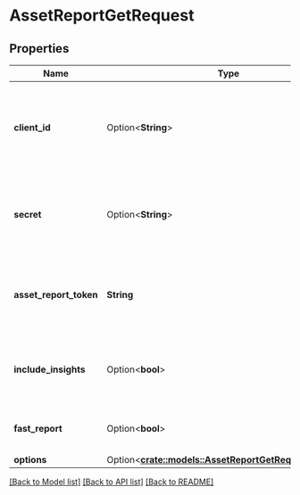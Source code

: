 # AssetReportGetRequest

## Properties

Name | Type | Description | Notes
------------ | ------------- | ------------- | -------------
**client_id** | Option<**String**> | Your Plaid API `client_id`. The `client_id` is required and may be provided either in the `PLAID-CLIENT-ID` header or as part of a request body. | [optional]
**secret** | Option<**String**> | Your Plaid API `secret`. The `secret` is required and may be provided either in the `PLAID-SECRET` header or as part of a request body. | [optional]
**asset_report_token** | **String** | A token that can be provided to endpoints such as `/asset_report/get` or `/asset_report/pdf/get` to fetch or update an Asset Report. | 
**include_insights** | Option<**bool**> | `true` if you would like to retrieve the Asset Report with Insights, `false` otherwise. This field defaults to `false` if omitted. | [optional][default to false]
**fast_report** | Option<**bool**> | `true` to fetch \"fast\" version of asset report. Defaults to false if omitted. | [optional][default to false]
**options** | Option<[**crate::models::AssetReportGetRequestOptions**](AssetReportGetRequestOptions.md)> |  | [optional]

[[Back to Model list]](../README.md#documentation-for-models) [[Back to API list]](../README.md#documentation-for-api-endpoints) [[Back to README]](../README.md)


